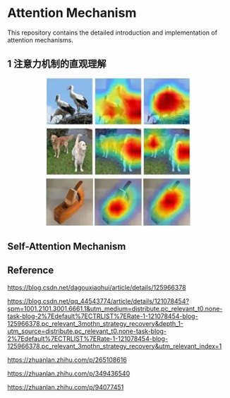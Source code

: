 # Attention Mechanism
This repository contains the detailed introduction and implementation of attention mechanisms.

## 1 注意力机制的直观理解

<center><img src="https://github.com/li-lindong/Attention-Mechanism/blob/main/%E5%9B%BE%E7%89%87/%E6%B3%A8%E6%84%8F%E5%8A%9B%E6%9C%BA%E5%88%B6%E5%8F%AF%E8%A7%86%E5%8C%96%E5%9B%BE.png" width=65%></center>

## Self-Attention Mechanism

## Reference
https://blog.csdn.net/dagouxiaohui/article/details/125966378

https://blog.csdn.net/qq_44543774/article/details/121078454?spm=1001.2101.3001.6661.1&utm_medium=distribute.pc_relevant_t0.none-task-blog-2%7Edefault%7ECTRLIST%7ERate-1-121078454-blog-125966378.pc_relevant_3mothn_strategy_recovery&depth_1-utm_source=distribute.pc_relevant_t0.none-task-blog-2%7Edefault%7ECTRLIST%7ERate-1-121078454-blog-125966378.pc_relevant_3mothn_strategy_recovery&utm_relevant_index=1

https://zhuanlan.zhihu.com/p/265108616

https://zhuanlan.zhihu.com/p/349436540

https://zhuanlan.zhihu.com/p/94077451

